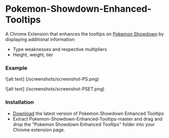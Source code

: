 # Pokemon-Showdown-Enhanced-Tooltips
A Chrome Extension that enhances the tooltips on [Pokemon Showdown](http://play.pokemonshowdown.com/)  by displaying additional information:

- Type weaknesses and respective multipliers
- Height, weight, tier

### Example
![alt text] (/screenshots/screenshot-PS.png)

![alt text] (/screenshots/screenshot-PSET.png)

### Installation
- [Download](https://github.com/rowin1/Pokemon-Showdown-Enhanced-Tooltips/archive/master.zip) the latest version of Pokemon Showdown Enhanced Tooltips
- Extract Pokemon-Showdown-Enhanced-Tooltips-master and drag and drop the "Pokemon Showdown Enhanced Tooltips" folder into your Chrome extension page.
